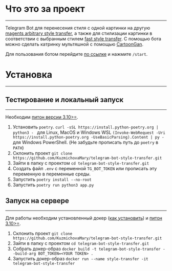 # Что это за проект
---

Telegram Bot для перенесения стиля с одной картинки на другую [magents arbitrary style transfer](https://tfhub.dev/google/magenta/arbitrary-image-stylization-v1-256/2), а также для стилизации картинки в соответствии с выбранным стилем [fast style transfer](https://github.com/lengstrom/fast-style-transfer).
С помощью бота можно сделать катринку мультяшной с помощью [CartoonGan](https://tfhub.dev/sayakpaul/lite-model/cartoongan/dr/1).

Для пользования ботом перейдите [по ссылке](https://t.me/dls2023_style_bot) и нажмите `/start`.

# Установка

---

## Тестирование и локальный запуск
---

Необходим [питон версии 3.10>=](https://www.python.org/downloads/).

1. Установить `poetry`. ```curl -sSL https://install.python-poetry.org | python3 -
``` для Linux, MacOS и Windows WSL ```(Invoke-WebRequest -Uri https://install.python-poetry.org -UseBasicParsing).Content | py -``` для Windows PowerShell. (Не забудьте прописать путь до `poetry` в `PATH`)
2. Склонить проект ```git clone https://github.com/KuzmichovaMary/telegram-bot-style-transfer.git```
3. Зайти в папку с проектом ```cd telegram-bot-style-transfer.git```
4. Создать файл `.env` с переменной `TG_BOT_TOKEN` или прописать эту переменную в переменные среды.
5. Запустить ```poetry install --no-root```
6. Запустить ```poetry run python3 app.py```

## Запуск на сервере

---

Для работы необходим установленный докер ([как установить](https://docs.docker.com/engine/install/)) и [питон 3.10>=](https://www.python.org/downloads/).

1. Склонить проект ```git clone https://github.com/KuzmichovaMary/telegram-bot-style-transfer.git```
2. Зайти в папку с проектом ```cd telegram-bot-style-transfer.git```
3. Собрать докер-образ ```docker build -t telegram-bot-style-transfer --build-arg BOT_TOKEN=<YOUR TOKEN> .```
4. Запустить докер-образ ```docker run --name style-transfer -it telegram-bot-style-transfer```


